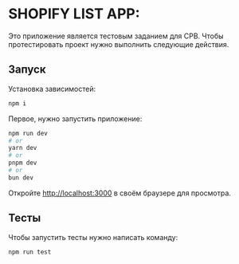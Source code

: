 # SHOPIFY LIST APP:
Это приложение является тестовым заданием для CPB. Чтобы протестировать проект нужно выполнить следующие действия.
## Запуск

Установка зависимостей:

```bash
npm i
```

Первое, нужно запустить приложение:

```bash
npm run dev
# or
yarn dev
# or
pnpm dev
# or
bun dev
```

Откройте [http://localhost:3000](http://localhost:3000) в своём браузере для просмотра.

## Тесты

Чтобы запустить тесты нужно написать команду:

```bash
npm run test
```
